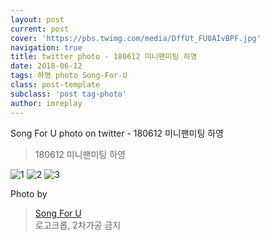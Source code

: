 ```yaml
---
layout: post
current: post
cover: 'https://pbs.twimg.com/media/DffUt_FU0AIvBPF.jpg'
navigation: true
title: twitter photo - 180612 미니팬미팅 하영
date: 2018-06-12
tags: 하영 photo Song-For-U
class: post-template
subclass: 'post tag-photo'
author: imreplay
---
```




Song For U photo on twitter - 180612 미니팬미팅 하영  

> 180612 미니팬미팅 하영

![1](https://pbs.twimg.com/media/DffUt_FU0AIvBPF.jpg)
![2](https://pbs.twimg.com/media/DffUu_4U8AA3wcv.jpg)
![3](https://pbs.twimg.com/media/DffUwLqU0AIrNUn.jpg)

Photo by
> [Song For U](https://twitter.com/songforu_0929)  
로고크롭, 2차가공 금지
